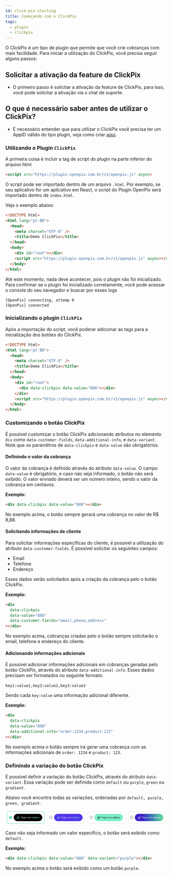 ```yaml
---
id: click-pix-starting
title: Começando com o ClickPix
tags:
  - plugin
  - clickpix
---
```


O ClickPix é um tipo de plugin que permite que você crie cobranças com mais facilidade. Para iniciar a utilização do ClickPix, você precisa seguir alguns passos:

## Solicitar a ativação da feature de ClickPix

- O primeiro passo é solicitar a ativação da feature de ClickPix, para isso, você pode solicitar a ativação via o chat de suporte.

## O que é necessário saber antes de utilizar o ClickPix?

- É necessário entender que para utilizar o ClickPix você precisa ter um AppID válido do tipo plugin, veja como criar [aqui](../plugin/app-id).

### Utilizando o Plugin `ClickPix`

A primeira coisa é incluir a tag de script do plugin na parte inferior do arquivo html

```html
<script src="https://plugin.openpix.com.br/v1/openpix.js" async>
```

O script pode ser importado dentro de um arquivo `.html`. Por exemplo, se seu aplicativo for um aplicativo em React, o script do Plugin OpenPix será importado dentro de `index.html`.

Veja o exemplo abaixo:

```html
<!DOCTYPE html>
<html lang="pt-BR">
  <head>
    <meta charset="UTF-8" />
    <title>Demo ClickPix</title>
  </head>
  <body>
    <div id="root"></div>
    <script src="https://plugin.openpix.com.br/v1/openpix.js" async></script>
  </body>
</html>
```

Até este momento, nada deve acontecer, pois o plugin não foi inicializado.
Para confirmar se o plugin foi inicializado corretamente, você pode acessar o console do seu navegador e buscar por esses logs

```
[OpenPix] connecting, attemp 0
[OpenPix] connected
```

### Inicializando o plugin `ClickPix`

Após a importação do script, você poderar adicionar as tags para a inicialização dos botões do ClickPix.

```html
<!DOCTYPE html>
<html lang="pt-BR">
  <head>
    <meta charset="UTF-8" />
    <title>Demo ClickPix</title>
  </head>
  <body>
    <div id="root">
      <div data-clickpix data-value="888"></div>
    </div>
    <script src="https://plugin.openpix.com.br/v1/openpix.js" async></script>
  </body>
</html>
```

### Customizando o botão ClickPix

É possível customizar o botão ClickPix adicionando atributos no elemento `div` como `data-customer-fields`, `data-additional-info`, e `data-variant`. Note que os paramêtros de `data-clickpix` e `data-value` são obrigatórios.

#### Definindo o valor da cobrança

O valor da cobrança é definido através do atributo `data-value`. O campo `data-value` é obrigatório, e caso não seja informado, o botão não será exibido. O valor enviado deverá ser um número inteiro, sendo o valor da cobrança em centavos.

**Exemplo:**

```html
<div data-clickpix data-value="888"></div>
```

No exemplo acima, o botão sempre gerará uma cobrança no valor de R$ 8,88.

#### Solicitando informações de cliente

Para solicitar informações específicas do cliente, é possível a utilização do atributo `data-customer-fields`. É possível solicitar os seguintes campos:

- Email
- Telefone
- Endereço

Esses dados serão solicitados após a criação da cobrança pelo o botão ClickPix.

**Exemplo:**

```html
<div
  data-clickpix
  data-value="888"
  data-customer-fields="email,phone,address"
></div>
```

No exemplo acima, cobranças criadas pelo o botão sempre solicitarão o email, telefone e endereço do cliente.

#### Adicionando informações adicionais

É possível adicionar informações adicionais em cobranças geradas pelo botão ClickPix, através do atributo `data-additional-info`. Esses dados precisam ser formatados no seguinte formato:

`key1:value1,key2:value2,key3:value3`

Sendo cada `key:value` uma informação adicional diferente.

**Exemplo:**

```html
<div
  data-clickpix
  data-value="888"
  data-additional-info="order:1234,product:123"
></div>
```

No exemplo acima o botão sempre irá gerar uma cobrança com as informações adicionais de `order: 1234` e `product: 123`.

### Definindo a variação do botão ClickPix

É possível definir a variação do botão ClickPix, através do atributo `data-variant`. Essa variação pode ser definida como `default` ou `purple`, `green` ou `gradient`.

Abaixo você encontra todas as variações, ordenadas por `default, purple, green, gradient`.

![ClickPix-variants](./__assets__/clickpix-variants.png)

Caso não seja informado um valor específico, o botão será exibido como `default`.

**Exemplo:**

```html
<div data-clickpix data-value="888" data-variant="purple"></div>
```

No exemplo acima o botão será exibido como um botão `purple`.

